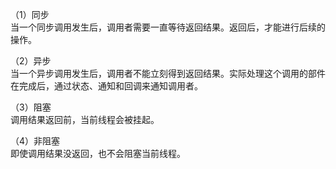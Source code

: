 （1）同步  
当一个同步调用发生后，调用者需要一直等待返回结果。返回后，才能进行后续的操作。  

（2）异步  
当一个异步调用发生后，调用者不能立刻得到返回结果。实际处理这个调用的部件在完成后，通过状态、通知和回调来通知调用者。  

（3）阻塞  
调用结果返回前，当前线程会被挂起。  

（4）非阻塞  
即使调用结果没返回，也不会阻塞当前线程。  

